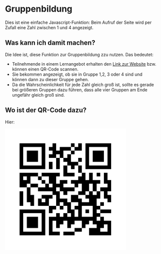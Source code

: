 # Gruppenbildung

Dies ist eine einfache Javascript-Funktion: Beim Aufruf der Seite wird per Zufall eine Zahl zwischen 1 und 4 angezeigt.

## Was kann ich damit machen?

Die Idee ist, diese Funktion zur Gruppenbildung zzu nutzen. Das bedeutet:

* Teilnehmende in einem Lernangebot erhalten den [Link zur Website](https://ebildungslabor.github.io/gruppenbildung/) bzw. können einen QR-Code scannen.
* Sie bekommen angezeigt, ob sie in Gruppe 1,2, 3 oder 4 sind und können dann zu dieser Gruppe gehen. 
* Da die Wahrscheinlichkeit für jede Zahl gleich groß ist, sollte es gerade bei größeren Gruppen dazu führen, dass alle vier Gruppen am Ende ungefähr gleich groß sind. 

## Wo ist der QR-Code dazu?

Hier:

![alt text](https://github.com/eBildungslabor/gruppenbildung/blob/main/QR%20Code%20kurzelinks-de-zeic.png?raw=true)


